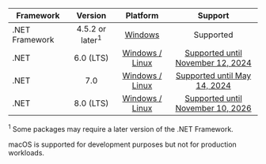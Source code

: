| Framework | Version | Platform | Support |
|------------------|:-------:|:--------:|:-------:|
| .NET Framework | 4.5.2 or later<sup>1</sup> | [Windows](https://docs.microsoft.com/en-us/dotnet/framework/migration-guide/versions-and-dependencies) | Supported |
| .NET | 6.0 (LTS) | [Windows / Linux](https://github.com/dotnet/core/blob/main/release-notes/6.0/supported-os.md) | [Supported until November 12, 2024](https://dotnet.microsoft.com/en-us/platform/support/policy/dotnet-core) |
| .NET | 7.0 | [Windows / Linux](https://github.com/dotnet/core/blob/main/release-notes/7.0/supported-os.md) | [Supported until May 14, 2024](https://dotnet.microsoft.com/en-us/platform/support/policy/dotnet-core) |
| .NET | 8.0 (LTS) | [Windows / Linux](https://github.com/dotnet/core/blob/main/release-notes/8.0/supported-os.md) | [Supported until November 10, 2026](https://dotnet.microsoft.com/en-us/platform/support/policy/dotnet-core) |

<sup>1</sup> Some packages may require a later version of the .NET Framework.

macOS is supported for development purposes but not for production workloads.
